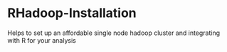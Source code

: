 RHadoop-Installation
====================

Helps to set up an affordable single node hadoop cluster and integrating with R for your analysis
